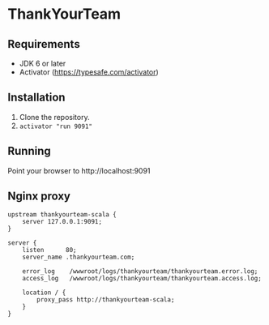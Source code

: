 # ThankYourTeam

## Requirements

- JDK 6 or later
- Activator (https://typesafe.com/activator)

## Installation

1. Clone the repository.
2. `activator "run 9091"`

## Running

Point your browser to http://localhost:9091

## Nginx proxy

    upstream thankyourteam-scala {
        server 127.0.0.1:9091;
    }

    server {
        listen      80;
        server_name .thankyourteam.com;

        error_log    /wwwroot/logs/thankyourteam/thankyourteam.error.log;
        access_log   /wwwroot/logs/thankyourteam/thankyourteam.access.log;

        location / {
            proxy_pass http://thankyourteam-scala;
        }
    }
